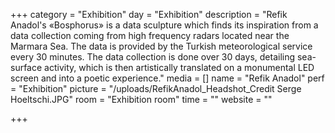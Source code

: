 +++
category = "Exhibition"
day = "Exhibition"
description = "Refik Anadol's «Bosphorus» is a data sculpture which finds its inspiration from a data collection coming from high frequency radars located near the Marmara Sea. The data is provided by the Turkish meteorological service every 30 minutes. The data collection is done over 30 days, detailing sea-surface activity, which is then artistically translated on a monumental LED screen and into a poetic experience."
media = []
name = "Refik Anadol"
perf = "Exhibition"
picture = "/uploads/RefikAnadol_Headshot_Credit Serge Hoeltschi.JPG"
room = "Exhibition room"
time = ""
website = ""

+++
